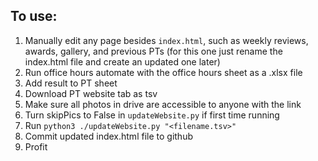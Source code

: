 ## To use:

1. Manually edit any page besides `index.html`, such as weekly reviews, awards, gallery, and previous PTs (for this one just rename the index.html file and create an updated one later)
2. Run office hours automate with the office hours sheet as a .xlsx file
3. Add result to PT sheet
4. Download PT website tab as tsv
5. Make sure all photos in drive are accessible to anyone with the link
6. Turn skipPics to False in `updateWebsite.py` if first time running
7. Run `python3 ./updateWebsite.py "<filename.tsv>"`
8. Commit updated index.html file to github
9. Profit